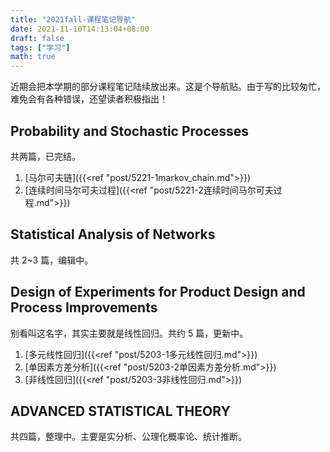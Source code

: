 ```yaml
---
title: "2021fall-课程笔记导航"
date: 2021-11-10T14:13:04+08:00
draft: false
tags: ["学习"]
math: true
---
```


近期会把本学期的部分课程笔记陆续放出来。这是个导航贴。由于写的比较匆忙，难免会有各种错误，还望读者积极指出！

<!--more-->

## Probability and Stochastic Processes

共两篇，已完结。

1. [马尔可夫链]({{<ref "post/5221-1markov_chain.md">}})
2. [连续时间马尔可夫过程]({{<ref "post/5221-2连续时间马尔可夫过程.md">}})

## Statistical Analysis of Networks

共 2~3 篇，编辑中。

## Design of Experiments for Product Design and Process Improvements

别看叫这名字，其实主要就是线性回归。共约 5 篇，更新中。

1. [多元线性回归]({{<ref "post/5203-1多元线性回归.md">}})
2. [单因素方差分析]({{<ref "post/5203-2单因素方差分析.md">}})
3. [非线性回归]({{<ref "post/5203-3非线性回归.md">}})

## ADVANCED STATISTICAL THEORY

共四篇，整理中。主要是实分析、公理化概率论、统计推断。